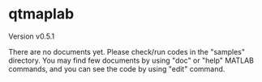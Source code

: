 # qtmaplab

Version v0.5.1

There are no documents yet. Please check/run codes in the "samples" directory.
You may find few documents by using "doc" or "help" MATLAB commands, and you can see the code by using "edit" command.



#
<!--
samplesにサンプル

(Advanpix)[https://www.advanpix.com/] を使ったmatlabによる量子カオス系の多倍長計算パッケージ
-->
